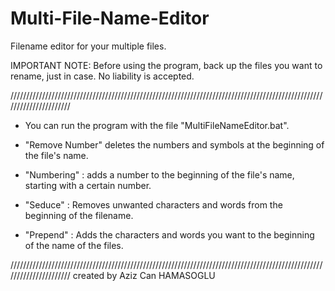 # Multi-File-Name-Editor
Filename editor for your multiple files.

IMPORTANT NOTE: Before using the program, back up the files you want to rename, just in case. No liability is accepted.

//////////////////////////////////////////////////////////////////////////////////////////////////////////////////////

* You can run the program with the file "MultiFileNameEditor.bat".

* "Remove Number" deletes the numbers and symbols at the beginning of the file's name.

* "Numbering" : adds a number to the beginning of the file's name, starting with a certain number.

* "Seduce" : Removes unwanted characters and words from the beginning of the filename.

* "Prepend" : Adds the characters and words you want to the beginning of the name of the files.

//////////////////////////////////////////////////////////////////////////////////////////////////////////////////////
created by Aziz Can HAMASOGLU
